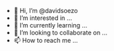 - 👋 Hi, I’m @davidsoezo
- 👀 I’m interested in ...
- 🌱 I’m currently learning ...
- 💞️ I’m looking to collaborate on ...
- 📫 How to reach me ...

<!---
davidsoezo/davidsoezo is a ✨ special ✨ repository because its `README.md` (this file) appears on your GitHub profile.
You can click the Preview link to take a look at your changes.
--->

